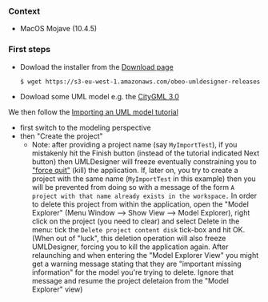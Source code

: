 ### Context
 * MacOS Mojave (10.4.5)

### First steps
 * Dowload the installer from the [Download page](http://www.umldesigner.org/download/)
   ```bash
   $ wget https://s3-eu-west-1.amazonaws.com/obeo-umldesigner-releases/9.0.0/bundles/UMLDesigner-macosx.cocoa.x86_64.zip
   ```
 * Dowload some UML model e.g. the [CityGML 3.0](https://github.com/opengeospatial/CityGML-3.0CM/blob/master/Conceptual%20Model/CityGML_3.0_Consolidated_Draft.eap)
 
We then follow the [Importing an UML model tutorial](http://www.umldesigner.org/tutorials/tuto-import-model.html)
 * first switch to the modeling perspective
 * then "Create the project"
   - Note: after providing a project name (say `MyImportTest`), if you mistakenly hit the Finish button (instead of the tutorial indicated Next button) then UMLDesigner will freeze eventually constraining you to ["force quit"](https://support.apple.com/en-us/HT201276) (kill) the application.
     If, later on, you try to create a project with the same name (`MyImportTest` in this example) then you will be prevented from doing so with a message of the form `A project with that name already exists in the workspace.` In order to delete this project from within the application, open the "Model Explorer" (Menu Window --> Show View --> Model Explorer), right click on the project (you need to clear) and select Delete in the menu: tick the `Delete project content disk` tick-box and hit OK. (When out of "luck", this deletion operation will also freeze UMLDesigner, forcing you to kill the application again. After relaunching and when entering the "Model Explorer View" you might get a warning message stating that they are "important missing information" for the model you're trying to delete. Ignore that message and resume the project deletaion from the "Model Explorer" view)
